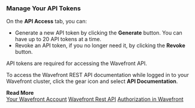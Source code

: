 ### Manage Your API Tokens

On the **API Access** tab, you can:

* Generate a new API token by clicking the **Generate** button.
  You can have up to 20 API tokens at a time.
* Revoke an API token, if you no longer need it, by clicking the **Revoke** button. 

API tokens are required for accessing the Wavefront API. 
 
To access the Wavefront REST API documentation while logged in to your Wavefront cluster, click the gear icon and select **API Documentation**.

**Read More**<br/>
[Your Wavefront Account](https://docs.wavefront.com/users_account_managing.html)
[Wavefront Rest API](https://docs.wavefront.com/wavefront_api.html)
[Authorization in Wavefront](https://docs.wavefront.com/authorization.html)
